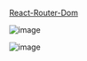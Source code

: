 

[React-Router-Dom](new.md)

![image](https://github.com/user-attachments/assets/68dee545-7d80-4dde-8fe9-d412347ad850)




![image](https://github.com/user-attachments/assets/d7e2d877-83d0-4897-88c6-2d62e97a7916)






